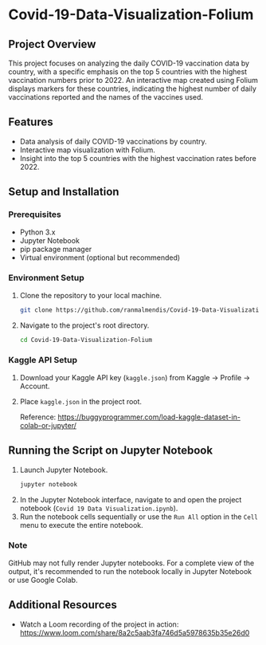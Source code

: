 # Covid-19-Data-Visualization-Folium

## Project Overview
This project focuses on analyzing the daily COVID-19 vaccination data by country, with a specific emphasis on the top 5 countries with the highest vaccination numbers prior to 2022. An interactive map created using Folium displays markers for these countries, indicating the highest number of daily vaccinations reported and the names of the vaccines used.

## Features
- Data analysis of daily COVID-19 vaccinations by country.
- Interactive map visualization with Folium.
- Insight into the top 5 countries with the highest vaccination rates before 2022.

## Setup and Installation

### Prerequisites
- Python 3.x
- Jupyter Notebook
- pip package manager
- Virtual environment (optional but recommended)

### Environment Setup
1. Clone the repository to your local machine.
   ```bash
   git clone https://github.com/ranmalmendis/Covid-19-Data-Visualization-Folium.git
   ```
2. Navigate to the project's root directory.
   ```bash
   cd Covid-19-Data-Visualization-Folium
   ```

### Kaggle API Setup
1. Download your Kaggle API key (`kaggle.json`) from Kaggle -> Profile -> Account.
2. Place `kaggle.json` in the project root.

   Reference: https://buggyprogrammer.com/load-kaggle-dataset-in-colab-or-jupyter/

## Running the Script on Jupyter Notebook

1. Launch Jupyter Notebook.
   ```bash
   jupyter notebook
   ```
2. In the Jupyter Notebook interface, navigate to and open the project notebook (`Covid 19 Data Visualization.ipynb`).
3. Run the notebook cells sequentially or use the `Run All` option in the `Cell` menu to execute the entire notebook.

### Note
GitHub may not fully render Jupyter notebooks. For a complete view of the output, it's recommended to run the notebook locally in Jupyter Notebook or use Google Colab.

## Additional Resources
- Watch a Loom recording of the project in action: https://www.loom.com/share/8a2c5aab3fa746d5a5978635b35e26d0


